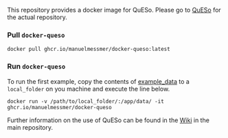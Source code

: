 This repository provides a docker image for QuESo. Please go to [QuESo](ghcr.io/manuelmessmer/docker-queso) for the actual repository.

### Pull `docker-queso`
```
docker pull ghcr.io/manuelmessmer/docker-queso:latest
```

### Run `docker-queso`
To run the first example, copy the contents of [example_data](https://github.com/manuelmessmer/docker-queso/tree/main/example_data) to a `local_folder` on you machine and execute the line below.
```
docker run -v /path/to/local_folder/:/app/data/ -it ghcr.io/manuelmessmer/docker-queso
```
Further information on the use of QuESo can be found in the [Wiki](https://github.com/manuelmessmer/QuESo/wiki) in the main repository.
